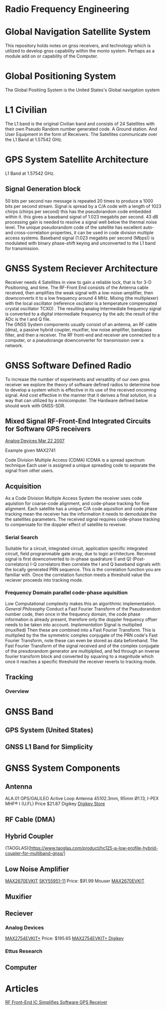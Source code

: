 # Radio Frequency Engineering
# Global Navigation Satellite System
This repository holds notes on gnss receivers, and technology which is utilized
to develop gnss capability within the monio system. Perhaps as a module add on or capability of the Computer.

# Global Positioning System
The Global Positiing System is the United States's  Global navigation system
# L1 Civilian
The L1 band is the original Civilian band and consists of 24 Satellites with their own Pseudo Random number generated code. A Ground station. And User Equipment in the form of Receivers. The Satellites communicate over the L1 Band at 1.57542 GHz.
# GPS System Satellite Architecture
L1 Band at 1.57542 GHz.
## Signal Generation block
50 bits per second nav message is repeated 20 times to produce a 1000 bits per second stream. Signal is spread by a C/A code with a length of 1023 chirps (chirps per second) this has the pseudorandom code embedded within it. this gives a baseband signal of 1.023 megabits per second. 43 dB processing gain is needed to resolve a signal well below the thermal noise level. The unique pseudorandom code of the satellite has excellent auto- and cross-correlation properties,  it can be used in code division multiple access systems.  Baseband signal (1.023 megabits per second (Mbps)) is modulated with binary phase-shift keying and unconverted to the L1 band for transmission.

# GNSS System Reciever Architecture
Receiver needs 4 Satellites in view to gain a reliable lock, that is for 3-D Positioning, and time. The RF-Front End consists of the Antenna cable received, then amplifies the weak signal with a low-noise-amplifier, then downconverts it to a low frequency around 4 MHz. Mixing (the multiplexer) with the local oscillator (reference oscilator is a temperature compensated crystal oscillator TCXO) . The resulting analog Intermediate frequency signal is converted to a digital intermediate frequency by the adc the result of the ADc is the I and Q file.  
The GNSS System components usually consist of an antenna, an RF cable (dma), a passive hybrid coupler, muxifier, low noise amplifier, bandpass filter, and then a receiver. The RF front-end and receiver are connected to a computer, or a pseudorange downconverter for transmission over a network.

# GNSS Software Defined Radio
To increase the number of experiments and versatility of our own gnss receiver we explore the theory of software defined radios to determine how to develop a system which is effective in its use of the received oncoming signal. And cost effective in the manner that it derives a final solution, in a way that can utilized by a minicomputer. The Hardware defined below should work with GNSS-SDR.

## Mixed Signal RF-Front-End Integrated Circuits for Software GPS receivers
[Analog Devices Mar 22 2007](https://www.analog.com/en/resources/technical-articles/rf-frontend-ic-simplifies-software-gps-receiver.html)

Example given MAX2741

Code Division Multiple Access (CDMA)
ICDMA is a spread spectrum technique
Each user is assigned a unique spreading code to separate the signal from other users.

## Acquisition
As a Code Division Multiple Access System the receiver uses code aquistion for coarse-code alignment, and code-phase tracking for fine alignment. Each satellite has a unique C/A code aquisition and code phase tracking mean the receiver has the information it needs to demodulate the the satellites parameters. The received signal requires code-phase tracking to compensate for the doppler effect of satellite to reveiver. 

### Serial Search
Suitable for a circuit, integrated circuit, application specific integrated circuit, field programmable 
gate array, due to logic architecture.
Received signal is first downconverted to in-phase quadrature (I and Q)
(Post-correlators) I-Q correlators then correlate the I and Q baseband signals with the locally 
generated PRN sequence.
This is the correlation function you are familiar with.
Once the correlation function meets a threshold value the reciever proceeds into tracking mode.
### Frequency Domain parallel code-phase aquisition
Low Computational complexity makes this an algorithmic implementation.
*General Philosophy*
Conduct a Fast Fourier Transform of the Pseudorandom number code, then once in the frequency domain, the code phase information is already present, therefore only the doppler frequency offser needs to be taken into account.
*Implementation*
Signal is multiplied (muxified)
Then these are combined into a Fast Fourier Transform.
This is multiplied by the the symmetric complex conjugate of the PRN code's Fast Fourier Transform, note these can even be stored as data beforehand.
The Fast Fourier Transform of the signal received and of the complex conjugate of the presdorandom generator are multiplplied, and fed through an inverse fourier transform block and converted by squaring to a magnitude which once it reaches a specific threshold the receiver reverts to tracking mode.
## Tracking
### Overview
















# GNSS Band
## GPS System (United States)
## GNSS L1 Band for Simplicity

# GNSS System Components
## Antenna
ALA.01 GPS/GALILEO Active Loop Antenna 45*10*2.3mm, 95mm Ø1.13, I-PEX MHF® I (U.FL)
Price
$21.87 Digikey
[Digikey Store](https://www.digikey.com/en/products/detail/taoglas-limited/ALA.01.07.0095A/2332641?curr=usd&utm_campaign=buynow&utm_medium=aggregator&utm_source=octopart)
## RF Cable (DMA)
## Hybrid Coupler
(TAOGLAS)[https://www.taoglas.com/product/hc125-a-low-profile-hybrid-coupler-for-multiband-gnss/]
## Low Noise Amplifier
[MAX2670EVKIT](https://www.analog.com/en/resources/evaluation-hardware-and-software/evaluation-boards-kits/max2670evkit.html#eb-overview)
[SKY55951-11](https://www.skyworksinc.com/en/Products/Front-end-Modules/SKY55951-11)
Price:
$91.99 Mouser
[MAX2670EVKIT](https://www.mouser.com/ProductDetail/Analog-Devices-Maxim-Integrated/MAX2670EVKIT?qs=QjFvEcVG8GQViUuhfgeFLA%3D%3D&srsltid=AfmBOorAy8grynEewPvxviiSV_ts3gEyHWkQZiosVM5NVFhr5TutHno3)
## Muxifier
## Reciever
### Analog Devices
[MAX2754EVKIT+](https://www.analog.com/en/resources/evaluation-hardware-and-software/evaluation-boards-kits/max2741evkit.html#eb-overview)
Price:
$195.65
[MAX2754EVKIT+ Digikey](https://www.digikey.com/en/products/detail/analog-devices-inc-maxim-integrated/MAX2754EVKIT-/2349284?gclsrc=aw.ds&&utm_adgroup=&utm_source=google&utm_medium=cpc&utm_campaign=PMax%20Shopping_Product_Low%20ROAS%20Categories&utm_term=&utm_content=&utm_id=go_cmp-20243063506_adg-_ad-__dev-c_ext-_prd-2349284_sig-Cj0KCQjwzrzABhD8ARIsANlSWNOojj9gr2Dv9ADoL1ZUZ9YoozqONmMcOwzkLTqO363jreuBHLuF92AaAhtVEALw_wcB&gad_source=1&gbraid=0AAAAADrbLljzMiwv25wy_h8lnatg4Q1qr&gclid=Cj0KCQjwzrzABhD8ARIsANlSWNOojj9gr2Dv9ADoL1ZUZ9YoozqONmMcOwzkLTqO363jreuBHLuF92AaAhtVEALw_wcB)
### Ettus Research

## Computer

# Articles
[RF Front-End IC Simplifies Software GPS Receiver](https://www.analog.com/en/resources/technical-articles/rf-frontend-ic-simplifies-software-gps-receiver.html)
